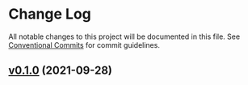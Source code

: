 # Change Log

All notable changes to this project will be documented in this file.
See [Conventional Commits](Https://conventionalcommits.org) for commit guidelines.

<!-- changelog -->

## [v0.1.0](https://gitlab.com/jimsy/lamina_dashboard/compare/v0.1.0...v0.1.0) (2021-09-28)



